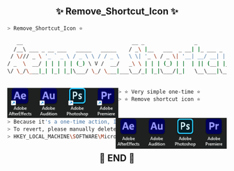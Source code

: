 <h2 align="center"> ✨ Remove_Shortcut_Icon ✨ </h2>

```zsh
> Remove_Shortcut_Icon ⭐
```
```zsh
   __                                   __ _                _             _        _____                
  /__\ ___ _ __ ___   _____   _____    / _\ |__   ___  _ __| |_ ___ _   _| |_      \_   \___ ___  _ __  
 / \/// _ \ '_ ` _ \ / _ \ \ / / _ \   \ \| '_ \ / _ \| '__| __/ __| | | | __|      / /\/ __/ _ \| '_ \ 
/ _  \  __/ | | | | | (_) \ V /  __/   _\ \ | | | (_) | |  | || (__| |_| | |_    /\/ /_| (_| (_) | | | |
\/ \_/\___|_| |_| |_|\___/ \_/ \___|___\__/_| |_|\___/|_|   \__\___|\__,_|\__|___\____/ \___\___/|_| |_|
             
```

<img align="left" src="img/F.png" width="255px"/>
<img align="right" src="img/T.png" width="255px"/>


```zsh
> ⭐ Very simple one-time ⭐
> ⭐ Remove shortcut icon ⭐
```

```zsh
> Because it's a one-time action, I didn't include recovery code. ⭐
> To revert, please manually delete the key named 29 under the registry path
> HKEY_LOCAL_MACHINE\SOFTWARE\Microsoft\Windows\CurrentVersion\Explorer\Shell Icons ⭐
```

<h2 align="center"> 🧡 END 🧡 </h2>
